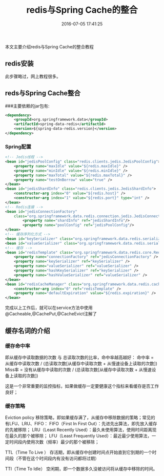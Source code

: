 ﻿---
title: redis与Spring Cache的整合
date: 2016-07-05 17:41:25
tags:
- redis
categories:
- java
toc: true
---
本文主要介绍redis与Spring Cache的整合教程
<!-- more -->
## redis安装
此步骤略过，网上教程很多。

## reds与Spring Cache整合

###主要依赖的jar包有:

```xml
<dependency>
	<groupId>org.springframework.data</groupId>
	<artifactId>spring-data-redis</artifactId>
	<version>${spring-data-redis.version}</version>
</dependency>

```
### Spring配置

```xml
<!-- Jedis线程 -->
<bean id="jedisPoolConfig" class="redis.clients.jedis.JedisPoolConfig">
	<property name="maxIdle" value="${redis.maxIdle}" />
	<property name="minIdle" value="${redis.minIdle}" />
	<property name="maxTotal" value="${redis.maxTotal}" />
	<property name="testOnBorrow" value="true" />
</bean>
<bean id="jedisShardInfo" class="redis.clients.jedis.JedisShardInfo">
	<constructor-arg index="0" value="${redis.host}" />
	<constructor-arg index="1" value="${redis.port}" type="int" />
</bean>
<!-- Redis连接 -->
<bean id="jedisConnectionFactory"
	class="org.springframework.data.redis.connection.jedis.JedisConnectionFactory">
		<property name="shardInfo" ref="jedisShardInfo"/>
		<property name="poolConfig" ref="jedisPoolConfig"/>
</bean>
<!-- 缓存序列化方式 -->
<bean id="keySerializer" class="org.springframework.data.redis.serializer.StringRedisSerializer" />
<bean id="valueSerializer" class="org.springframework.data.redis.serializer.GenericJackson2JsonRedisSerializer" />
<!-- 缓存 -->
<bean id="redisTemplate" class="org.springframework.data.redis.core.RedisTemplate">
	<property name="connectionFactory" ref="jedisConnectionFactory" />
	<property name="keySerializer" ref="keySerializer" />
	<property name="valueSerializer" ref="valueSerializer" />
	<property name="hashKeySerializer" ref="keySerializer" />
	<property name="hashValueSerializer" ref="valueSerializer" />
</bean>
<bean id="redisCacheManager" class="org.springframework.data.redis.cache.RedisCacheManager">
	<constructor-arg index="0" ref="redisTemplate" />
	<property name="defaultExpiration" value="${redis.expiration}" />
</bean>
```

完成以上工作后，就可以在service方法中使用@Cacheable,@CachePut,@CacheEvict注解了
## 缓存名词的介绍
### 缓存命中率
即从缓存中读取数据的次数 与 总读取次数的比率，命中率越高越好：
命中率 = 从缓存中读取次数 / (总读取次数[从缓存中读取次数 + 从慢速设备上读取的次数])
Miss率 = 没有从缓存中读取的次数 / (总读取次数[从缓存中读取次数 + 从慢速设备上读取的次数])
 
这是一个非常重要的监控指标，如果做缓存一定要健康这个指标来看缓存是否工作良好；
### 缓存策略
Eviction policy
移除策略，即如果缓存满了，从缓存中移除数据的策略；常见的有LFU、LRU、FIFO：
FIFO（First In First Out）：先进先出算法，即先放入缓存的先被移除；
LRU（Least Recently Used）：最久未使用算法，使用时间距离现在最久的那个被移除；
LFU（Least Frequently Used）：最近最少使用算法，一定时间段内使用次数（频率）最少的那个被移除；
 
TTL（Time To Live ）
存活期，即从缓存中创建时间点开始直到它到期的一个时间段（不管在这个时间段内有没有访问都将过期）
 
TTI（Time To Idle）
空闲期，即一个数据多久没被访问将从缓存中移除的时间。
 
